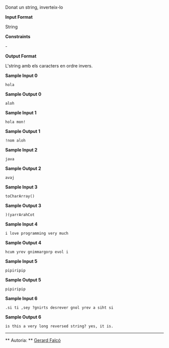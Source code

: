 Donat un string, inverteix-lo

**Input Format**

String

**Constraints**

\-

**Output Format**

L'string amb els caracters en ordre invers.

**Sample Input 0**

    hola

**Sample Output 0**

    aloh

**Sample Input 1**

    hola mon!

**Sample Output 1**

    !nom aloh

**Sample Input 2**

    java

**Sample Output 2**

    avaj

**Sample Input 3**

    toCharArray()

**Sample Output 3**

    )(yarrArahCot

**Sample Input 4**

    i love programming very much

**Sample Output 4**

    hcum yrev gnimmargorp evol i

**Sample Input 5**

    pipiripip

**Sample Output 5**

    pipiripip

**Sample Input 6**

    .si ti ,sey ?gnirts desrever gnol yrev a siht si

**Sample Output 6**

    is this a very long reversed string? yes, it is.

----------

** Autoria: **
[Gerard Falcó](https://github.com/gerardfp)
